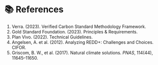 # 📚 References

1. Verra. (2023). Verified Carbon Standard Methodology Framework.
2. Gold Standard Foundation. (2023). Principles & Requirements.
3. Plan Vivo. (2022). Technical Guidelines.
4. Angelsen, A. et al. (2012). Analyzing REDD+: Challenges and Choices. CIFOR.
5. Griscom, B. W., et al. (2017). Natural climate solutions. *PNAS*, 114(44), 11645–11650.
